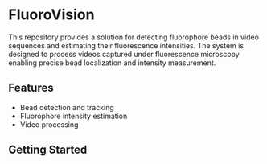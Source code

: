 # FluoroVision

This repository provides a solution for detecting fluorophore beads in video sequences and estimating their fluorescence intensities. The system is designed to process videos captured under fluorescence microscopy enabling precise bead localization and intensity measurement.


## Features
* Bead detection and tracking
* Fluorophore intensity estimation
* Video processing


## Getting Started
